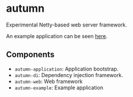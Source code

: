 # autumn

Experimental Netty-based web server framework.

An example application can be seen [here](https://github.com/queer/autumn/blob/mistress/autumn-example/src/main/java/gg/amy/autumn/example/Example.java).

## Components

- `autumn-application`: Application bootstrap.
- `autumn-di`: Dependency injection framework.
- `autumn-web`: Web framework
- `autumn-example`: Example application